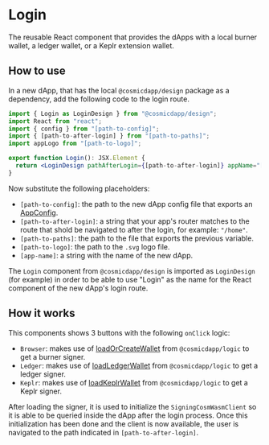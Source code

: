 # Login

The reusable React component that provides the dApps with a local burner wallet, a ledger wallet, or a Keplr extension wallet.

## How to use

In a new dApp, that has the local `@cosmicdapp/design` package as a dependency, add the following code to the login route.

```jsx
import { Login as LoginDesign } from "@cosmicdapp/design";
import React from "react";
import { config } from "[path-to-config]";
import { [path-to-after-login] } from "[path-to-paths]";
import appLogo from "[path-to-logo]";

export function Login(): JSX.Element {
  return <LoginDesign pathAfterLogin={[path-to-after-login]} appName="[app-name]" appLogo={appLogo} config={config} />;
}
```

Now substitute the following placeholders:

- `[path-to-config]`: the path to the new dApp config file that exports an [AppConfig](https://github.com/CosmWasm/dApps/blob/master/packages/logic/src/config.ts#L34).
- `[path-to-after-login]`: a string that your app's router matches to the route that shold be navigated to after the login, for example: `"/home"`.
- `[path-to-paths]`: the path to the file that exports the previous variable.
- `[path-to-logo]`: the path to the `.svg` logo file.
- `[app-name]`: a string with the name of the new dApp.

The `Login` component from `@cosmicdapp/design` is imported as `LoginDesign` (for example) in order to be able to use "Login" as the name for the React component of the new dApp's login route.

## How it works

This components shows 3 buttons with the following `onClick` logic:

- `Browser`: makes use of [loadOrCreateWallet](https://github.com/CosmWasm/dApps/blob/master/packages/logic/src/service/sdk.ts#L37) from `@cosmicdapp/logic` to get a burner signer.
- `Ledger`: makes use of [loadLedgerWallet](https://github.com/CosmWasm/dApps/blob/master/packages/logic/src/service/sdk.ts#L44) from `@cosmicdapp/logic` to get a ledger signer.
- `Keplr`: makes use of [loadKeplrWallet](https://github.com/CosmWasm/dApps/blob/master/packages/logic/src/service/sdk.ts#L51) from `@cosmicdapp/logic` to get a Keplr signer.

After loading the signer, it is used to initialize the `SigningCosmWasmClient` so it is able to be queried inside the dApp after the login process. Once this initialization has been done and the client is now available, the user is navigated to the path indicated in `[path-to-after-login]`.
